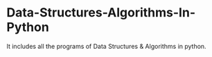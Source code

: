 # Data-Structures-Algorithms-In-Python
It includes all the programs of Data Structures & Algorithms in python.
